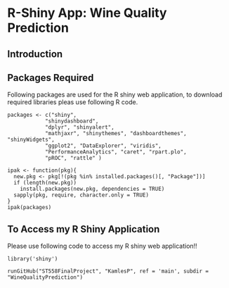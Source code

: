 # R-Shiny App: Wine Quality Prediction  

## Introduction  


## Packages Required  
Following packages are used for the R shiny web application, to download required libraries pleas use following R code.  
 
```{r}
packages <- c("shiny", 
            "shinydashboard", 
            "dplyr", "shinyalert",
            "mathjaxr", "shinythemes", "dashboardthemes", "shinyWidgets",
            "ggplot2", "DataExplorer", "viridis",
            "PerformanceAnalytics", "caret", "rpart.plo", 
            "pROC", "rattle" )
            
ipak <- function(pkg){
  new.pkg <- pkg[!(pkg %in% installed.packages()[, "Package"])]
  if (length(new.pkg))
    install.packages(new.pkg, dependencies = TRUE)
  sapply(pkg, require, character.only = TRUE)
}
ipak(packages)

```

## To Access my R Shiny Application  
Please use following code to access my R shiny web application!!
```{r}
library('shiny')

runGitHub("ST558FinalProject", "KamlesP", ref = 'main', subdir = "WineQualityPrediction")

```